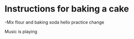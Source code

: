 # Instructions for baking a cake

-Mix flour and baking soda
hello
practice
change

Music is playing
